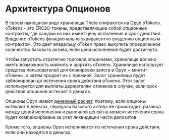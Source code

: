 # Архитектура Опционов

В своем нынешнем виде хранилища Theta опираются на [Opyn](https://www.opyn.co/?ct=RU) oTokens. oTokens - это ERC20-токены, представляющие собой опционные контракты, где каждый из них имеет цену исполнения и срок действия. Владение oTokens функционально эквивалентно владению опционным контрактом. Это дает владельцу oToken право выкупить определенное количество базового актива, если цена исполнения будет достигнута.

Чтобы запустить стратегию торговли опционами, хранилище должно иметь возможность майнить и шортить oTokens. Хранилище использует средства пользователей для блокировки залога в Opyn + минтит оТокены, а затем продает их с премией. Залог хранилища будет заблокирован до истечения срока действия оТокена. Этот залог используется для выплаты держателям отокенов в случае, если срок действия опционов истекает в деньгах.

Опционы Opyn имеют [денежный расчет](https://www.investopedia.com/terms/c/cash-settled-options.asp), поэтому, если опционы истекают в деньгах, передачи базового актива не происходит: разница между ценой исполнения и рыночной ценой на момент истечения срока будет компенсирована за счет ликвидации части депозитов.

Кроме того, опционы Opyn исполняются по истечении срока действия, если они находятся в деньгах.
